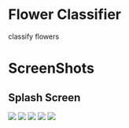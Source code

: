 # Flower Classifier

classify flowers

# ScreenShots

## Splash Screen 
![](screenshots/splashscreen.png)
![](screenshots/home.png)
![](screenshots/prediction1.png)
![](screenshots/prediction2.png)
![](screenshots/prediction2.png)
